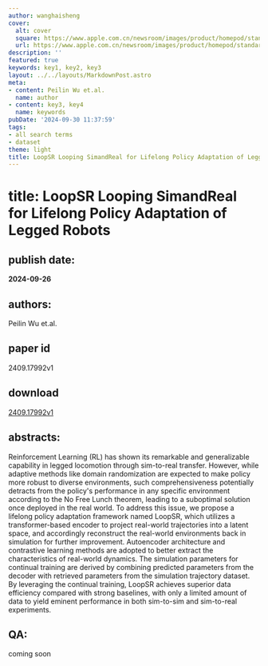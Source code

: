 ```yaml
---
author: wanghaisheng
cover:
  alt: cover
  square: https://www.apple.com.cn/newsroom/images/product/homepod/standard/Apple-HomePod-hero-230118_big.jpg.large_2x.jpg
  url: https://www.apple.com.cn/newsroom/images/product/homepod/standard/Apple-HomePod-hero-230118_big.jpg.large_2x.jpg
description: ''
featured: true
keywords: key1, key2, key3
layout: ../../layouts/MarkdownPost.astro
meta:
- content: Peilin Wu et.al.
  name: author
- content: key3, key4
  name: keywords
pubDate: '2024-09-30 11:37:59'
tags:
- all search terms
- dataset
theme: light
title: LoopSR Looping SimandReal for Lifelong Policy Adaptation of Legged Robots
---
```


# title: LoopSR Looping SimandReal for Lifelong Policy Adaptation of Legged Robots 
## publish date: 
**2024-09-26** 
## authors: 
  Peilin Wu et.al. 
## paper id
2409.17992v1
## download
[2409.17992v1](http://arxiv.org/abs/2409.17992v1)
## abstracts:
Reinforcement Learning (RL) has shown its remarkable and generalizable capability in legged locomotion through sim-to-real transfer. However, while adaptive methods like domain randomization are expected to make policy more robust to diverse environments, such comprehensiveness potentially detracts from the policy's performance in any specific environment according to the No Free Lunch theorem, leading to a suboptimal solution once deployed in the real world. To address this issue, we propose a lifelong policy adaptation framework named LoopSR, which utilizes a transformer-based encoder to project real-world trajectories into a latent space, and accordingly reconstruct the real-world environments back in simulation for further improvement. Autoencoder architecture and contrastive learning methods are adopted to better extract the characteristics of real-world dynamics. The simulation parameters for continual training are derived by combining predicted parameters from the decoder with retrieved parameters from the simulation trajectory dataset. By leveraging the continual training, LoopSR achieves superior data efficiency compared with strong baselines, with only a limited amount of data to yield eminent performance in both sim-to-sim and sim-to-real experiments.
## QA:
coming soon
